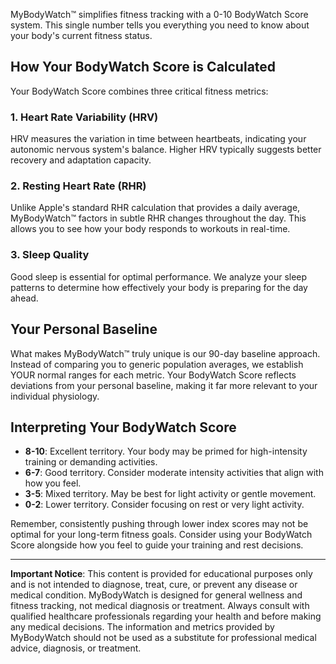MyBodyWatch™ simplifies fitness tracking with a 0-10 BodyWatch Score system. This single number tells you everything you need to know about your body's current fitness status.

## How Your BodyWatch Score is Calculated

Your BodyWatch Score combines three critical fitness metrics:

### 1. Heart Rate Variability (HRV)
HRV measures the variation in time between heartbeats, indicating your autonomic nervous system's balance. Higher HRV typically suggests better recovery and adaptation capacity.

### 2. Resting Heart Rate (RHR)
Unlike Apple's standard RHR calculation that provides a daily average, MyBodyWatch™ factors in subtle RHR changes throughout the day. This allows you to see how your body responds to workouts in real-time.

### 3. Sleep Quality
Good sleep is essential for optimal performance. We analyze your sleep patterns to determine how effectively your body is preparing for the day ahead.

## Your Personal Baseline

What makes MyBodyWatch™ truly unique is our 90-day baseline approach. Instead of comparing you to generic population averages, we establish YOUR normal ranges for each metric. Your BodyWatch Score reflects deviations from your personal baseline, making it far more relevant to your individual physiology.

## Interpreting Your BodyWatch Score

- **8-10**: Excellent territory. Your body may be primed for high-intensity training or demanding activities.
- **6-7**: Good territory. Consider moderate intensity activities that align with how you feel.
- **3-5**: Mixed territory. May be best for light activity or gentle movement.
- **0-2**: Lower territory. Consider focusing on rest or very light activity.

Remember, consistently pushing through lower index scores may not be optimal for your long-term fitness goals. Consider using your BodyWatch Score alongside how you feel to guide your training and rest decisions.

---

**Important Notice**: This content is provided for educational purposes only and is not intended to diagnose, treat, cure, or prevent any disease or medical condition. MyBodyWatch is designed for general wellness and fitness tracking, not medical diagnosis or treatment. Always consult with qualified healthcare professionals regarding your health and before making any medical decisions. The information and metrics provided by MyBodyWatch should not be used as a substitute for professional medical advice, diagnosis, or treatment.
